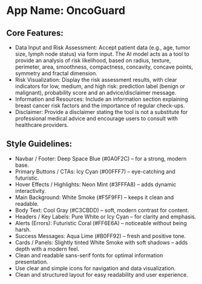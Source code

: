 # **App Name**: OncoGuard

## Core Features:

- Data Input and Risk Assessment: Accept patient data (e.g., age, tumor size, lymph node status) via form input. The AI model acts as a tool to provide an analysis of risk likelihood, based on radius, texture, perimeter, area, smoothness, compactness, concavity, concave points, symmetry and fractal dimension.
- Risk Visualization: Display the risk assessment results, with clear indicators for low, medium, and high risk: prediction label (benign or malignant), probability score and an advice/disclaimer message.
- Information and Resources: Include an information section explaining breast cancer risk factors and the importance of regular check-ups.
- Disclaimer: Provide a disclaimer stating the tool is not a substitute for professional medical advice and encourage users to consult with healthcare providers.

## Style Guidelines:

- Navbar / Footer: Deep Space Blue (#0A0F2C) – for a strong, modern base.
- Primary Buttons / CTAs: Icy Cyan (#00FFF7) – eye-catching and futuristic.
- Hover Effects / Highlights: Neon Mint (#3FFFA8) – adds dynamic interactivity.
- Main Background: White Smoke (#F5F9FF) – keeps it clean and readable.
- Body Text: Cool Gray (#C3CBDD) – soft, modern contrast for content.
- Headers / Key Labels: Pure White or Icy Cyan – for clarity and emphasis.
- Alerts (Errors): Futuristic Coral (#FF6E6A) – noticeable without being harsh.
- Success Messages: Aqua Lime (#B0FF92) – fresh and positive tone.
- Cards / Panels: Slightly tinted White Smoke with soft shadows – adds depth with a modern feel.
- Clean and readable sans-serif fonts for optimal information presentation.
- Use clear and simple icons for navigation and data visualization.
- Clean and structured layout for easy readability and user experience.